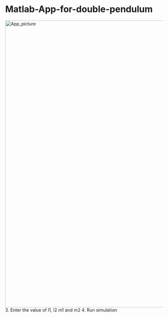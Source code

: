 # Matlab-App-for-double-pendulum

<img width="915" alt="App_picture" src="https://user-images.githubusercontent.com/85903973/167503772-33e44f44-7817-4ee4-b92e-8dca87125d97.PNG">
<open app1.mlapp>
<Run app1.mlapp>
3.	Enter the value of l1, l2 m1 and m2
4.	Run simulation


